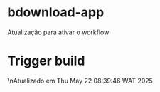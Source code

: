 # bdownload-app
Atualização para ativar o workflow
# Trigger build
\nAtualizado em Thu May 22 08:39:46 WAT 2025
